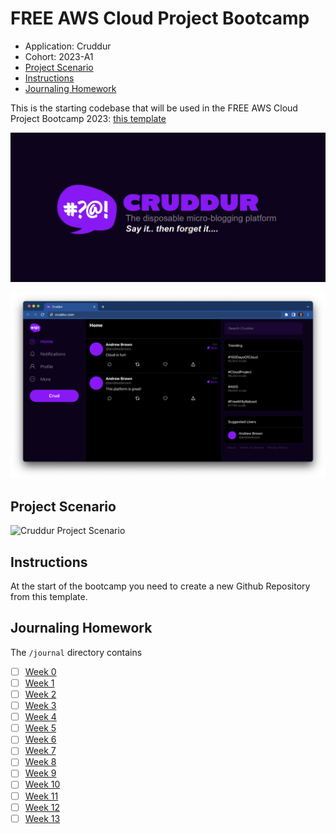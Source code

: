 # FREE AWS Cloud Project Bootcamp

- Application: Cruddur
- Cohort: 2023-A1
- [Project Scenario](#project-scenario)
- [Instructions](#instructions)
- [Journaling Homework](#journaling-homework)


This is the starting codebase that will be used in the FREE AWS Cloud Project Bootcamp 2023:  [this template](https://github.com/ExamProCo/aws-bootcamp-cruddur-2023)

![Cruddur Graphic](_docs/assets/cruddur-banner.jpg)

![Cruddur Screenshot](_docs/assets/cruddur-screenshot.png)

## Project Scenario

![Cruddur Project Scenario](docs/assets/)


## Instructions

At the start of the bootcamp you need to create a new Github Repository from this template.

## Journaling Homework

The `/journal` directory contains

- [ ] [Week 0](journal/week0.md)
- [ ] [Week 1](journal/week1.md)
- [ ] [Week 2](journal/week2.md)
- [ ] [Week 3](journal/week3.md)
- [ ] [Week 4](journal/week4.md)
- [ ] [Week 5](journal/week5.md)
- [ ] [Week 6](journal/week6.md)
- [ ] [Week 7](journal/week7.md)
- [ ] [Week 8](journal/week8.md)
- [ ] [Week 9](journal/week9.md)
- [ ] [Week 10](journal/week10.md)
- [ ] [Week 11](journal/week11.md)
- [ ] [Week 12](journal/week12.md)
- [ ] [Week 13](journal/week13.md)
